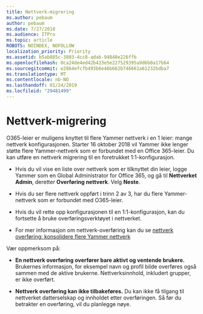 ```yaml
---
title: Nettverk-migrering
ms.author: pebaum
author: pebaum
ms.date: 7/27/2018
ms.audience: ITPro
ms.topic: article
ROBOTS: NOINDEX, NOFOLLOW
localization_priority: Priority
ms.assetid: b5ab885c-3803-4cc8-adab-94848e226ffb
ms.openlocfilehash: 0ca24de4ed42b423e5e227529395a9d6b0a17b64
ms.sourcegitcommit: e2864efcfb493b6e46b662b746661a61232bdba7
ms.translationtype: MT
ms.contentlocale: nb-NO
ms.lasthandoff: 01/24/2019
ms.locfileid: "29481499"
---
```

# <a name="network-migration"></a>Nettverk-migrering

O365-leier er muligens knyttet til flere Yammer nettverk i en 1 leier: mange nettverk konfigurasjonen. Starter 16 oktober 2018 vil Yammer ikke lenger støtte flere Yammer-nettverk som er forbundet med en Office 365-leier. Du kan utføre en nettverk migrering til en foretrukket 1:1-konfigurasjon.
  
- Hvis du vil vise en liste over nettverk som er tilknyttet din leier, logge Yammer som en Global Administrator for Office 365, og gå til **Nettverket Admin**, deretter **Overføring nettverk**. Velg **Neste**.
    
- Hvis du ser flere nettverk oppført i trinn 2 av 3, har du flere Yammer-nettverk som er forbundet med O365-leier.
    
- Hvis du vil rette opp konfigurasjonen til en 1:1-konfigurasjon, kan du fortsette å bruke overføringsverktøyet i nettverket.
    
- For mer informasjon om nettverk-overføring kan du se [nettverk overføring: konsolidere flere Yammer nettverk](https://support.office.com/article/a22c1b20-9231-4ce2-a916-392b1056d002)
    
Vær oppmerksom på:
  
- **En nettverk overføring overfører bare aktivt og ventende brukere.** Brukernes informasjon, for eksempel navn og profil bilde overføres også sammen med de aktive brukerne. Nettverksinnhold, inkludert grupper, er ikke overført. 
    
- **Nettverk overføring kan ikke tilbakeføres.** Du kan ikke få tilgang til nettverket datterselskap og innholdet etter overføringen. Så før du betrakter en overføring, vil du planlegge nøye. 
    

